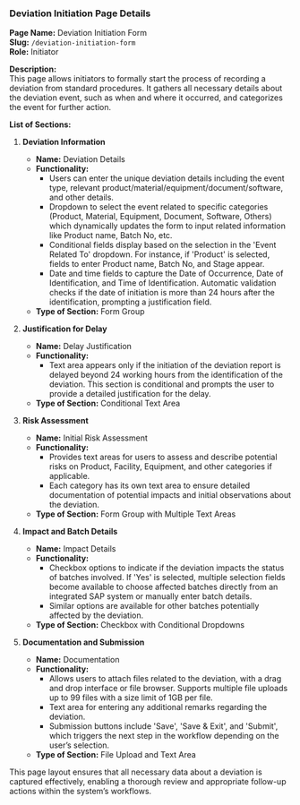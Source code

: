 ### Deviation Initiation Page Details

**Page Name:** Deviation Initiation Form  
**Slug:** `/deviation-initiation-form`  
**Role:** Initiator

**Description:**  
This page allows initiators to formally start the process of recording a deviation from standard procedures. It gathers all necessary details about the deviation event, such as when and where it occurred, and categorizes the event for further action.

**List of Sections:**

1.  **Deviation Information**
    
    *   **Name:** Deviation Details
    *   **Functionality:**
        *   Users can enter the unique deviation details including the event type, relevant product/material/equipment/document/software, and other details.
        *   Dropdown to select the event related to specific categories (Product, Material, Equipment, Document, Software, Others) which dynamically updates the form to input related information like Product name, Batch No, etc.
        *   Conditional fields display based on the selection in the 'Event Related To' dropdown. For instance, if 'Product' is selected, fields to enter Product name, Batch No, and Stage appear.
        *   Date and time fields to capture the Date of Occurrence, Date of Identification, and Time of Identification. Automatic validation checks if the date of initiation is more than 24 hours after the identification, prompting a justification field.
    *   **Type of Section:** Form Group
2.  **Justification for Delay**
    
    *   **Name:** Delay Justification
    *   **Functionality:**
        *   Text area appears only if the initiation of the deviation report is delayed beyond 24 working hours from the identification of the deviation. This section is conditional and prompts the user to provide a detailed justification for the delay.
    *   **Type of Section:** Conditional Text Area
3.  **Risk Assessment**
    
    *   **Name:** Initial Risk Assessment
    *   **Functionality:**
        *   Provides text areas for users to assess and describe potential risks on Product, Facility, Equipment, and other categories if applicable.
        *   Each category has its own text area to ensure detailed documentation of potential impacts and initial observations about the deviation.
    *   **Type of Section:** Form Group with Multiple Text Areas
4.  **Impact and Batch Details**
    
    *   **Name:** Impact Details
    *   **Functionality:**
        *   Checkbox options to indicate if the deviation impacts the status of batches involved. If 'Yes' is selected, multiple selection fields become available to choose affected batches directly from an integrated SAP system or manually enter batch details.
        *   Similar options are available for other batches potentially affected by the deviation.
    *   **Type of Section:** Checkbox with Conditional Dropdowns
5.  **Documentation and Submission**
    
    *   **Name:** Documentation
    *   **Functionality:**
        *   Allows users to attach files related to the deviation, with a drag and drop interface or file browser. Supports multiple file uploads up to 99 files with a size limit of 1GB per file.
        *   Text area for entering any additional remarks regarding the deviation.
        *   Submission buttons include 'Save', 'Save & Exit', and 'Submit', which triggers the next step in the workflow depending on the user’s selection.
    *   **Type of Section:** File Upload and Text Area

This page layout ensures that all necessary data about a deviation is captured effectively, enabling a thorough review and appropriate follow-up actions within the system’s workflows.